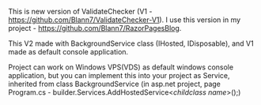 This is new version of ValidateChecker (V1 - https://github.com/Blann7/ValidateChecker-V1).
I use this version in my project - https://github.com/Blann7/RazorPagesBlog.

This V2 made with BackgroundService class (IHosted, IDisposable), and V1 made as default console application.

Project can work on Windows VPS(VDS) as default windows console application, but you can implement this into your project as Service, inherited from class BackgroundService (in asp.net project, page Program.cs - builder.Services.AddHostedService<*childclass name*>();)
